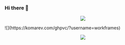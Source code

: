 ### Hi there 👋
<p align='center'><a href="#"><img height=auto width=auto src="https://discord.c99.nl/widget/theme-1/689344187392589845.png" height="1000px"/></a></p>
![](https://komarev.com/ghpvc/?username=workframes)

<p align = "center"><img src = "https://github-widgetbox.vercel.app/api/profile?username=workframes&data=followers,repositories,stars,commits"></p>

